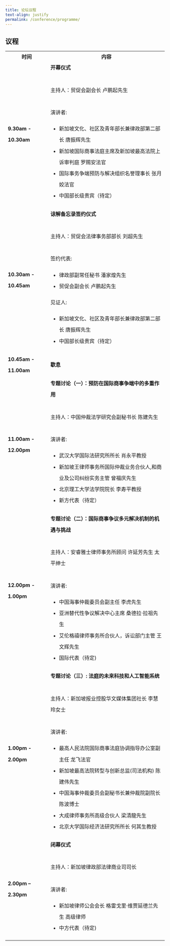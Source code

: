 ```yaml
---
title: 论坛议程
text-align: justify
permalink: /conference/programme/
---
```

<style>
table tr td ul li {
  font-size: 1rem; 
  }
table tr td {
  line-height: 2.2rem;
  }
</style>
## 议程

<table>
    <tr>
      <th>
        <b>时间</b>
      </th>
      <th>
        <b>内容</b>
      </th>
    </tr>
    <tr>
      <td><b>9.30am - 10.30am</b></td>
      <td><b>开幕仪式</b><br>
        <br>
        主持人：贸促会副会长  卢鹏起先生<br>
        <br>
        演讲者: <br>
        <ul>
          <li>新加坡文化、社区及青年部长兼律政部第二部长  唐振辉先生</li>
          <li>新加坡国际商事法庭主席及新加坡最高法院上诉审判庭  罗赐安法官</li>
          <li>国际事务争端预防与解决组织名誉理事长  张月姣法官</li>
          <li>中国部长级贵宾（待定）</li>
        </ul>
      </td>
    </tr>
    <tr>
      <td><b>10.30am - 10.45am</b></td>
      <td><b>谅解备忘录签约仪式</b><br>
        <br>
        主持人：贸促会法律事务部部长  刘超先生<br>
        <br>
        签约代表: <br>
        <ul>
          <li>律政部副常任秘书  潘家煌先生</li>
          <li>贸促会副会长  卢鹏起先生</li>
        </ul>
        见证人: <br>
        <ul>
          <li>新加坡文化、社区及青年部长兼律政部第二部长  唐振辉先生</li>
          <li>中国部长级贵宾（待定）</li>
        </ul>
      </td>
    </tr>
    <tr>
      <td><b>10.45am - 11.00am</b></td>
      <td><b>歇息</b><br>
      </td>
    </tr>
    <tr>
      <td><b>11.00am - 12.00pm</b></td>
      <td><b>专题讨论（一）：预防在国际商事争端中的多重作用</b><br>
        <br>
        主持人：中国仲裁法学研究会副秘书长  陈建先生 <br>
        <br>
        演讲者: <br>
        <ul>
          <li>武汉大学国际法研究所所长  肖永平教授</li>
          <li>新加坡王律师事务所国际仲裁业务合伙人,和商业及公司纠纷实务主管  曾福庆先生</li>
          <li>北京理工大学法学院院长  李寿平教授</li>
          <li>新方代表（待定）</li>
        </ul>
      </td>
    </tr>
    <tr>
      <td><b>12.00pm - 1.00pm</b></td>
      <td><b>专题讨论（二）：国际商事争议多元解决机制的机遇与挑战</b><br>
        <br>
        主持人：安睿雅士律师事务所顾问  许延芳先生 太平绅士 <br>
        <br>
        演讲者: <br>
        <ul>
          <li>中国海事仲裁委员会副主任  李虎先生</li>
          <li>亚洲替代性争议解决中心主席  桑德拉·拉祖先生</li>
          <li>艾伦格禧律师事务所合伙人，诉讼部门主管  王文辉先生</li>
          <li>国际代表（待定)</li>
        </ul>
      </td>
    </tr>
    <tr>
      <td><b>1.00pm - 2.00pm</b></td>
      <td><b>专题讨论（三）: 法庭的未来科技和人工智能系统</b><br>
        <br>
        主持人：新加坡报业控股华文媒体集团社长  李慧玲女士<br>
        <br>
        演讲者: <br>
        <ul>
           <li>最高人民法院国际商事法庭协调指导办公室副主任  龙飞法官</li>
          <li>新加坡最高法院转型与创新总监(司法机构)  陈建伟先生</li>
          <li>中国海事仲裁委员会副秘书长兼仲裁院副院长  陈波博士</li>
          <li>大成律师事务所高级合伙人  梁清龍先生</li>
          <li>北京大学国际经济法研究所所长  何其生教授</li>
        </ul>
      </td>
    </tr>
    <tr>
      <td><b>2.00pm – 2.30pm</b></td>
      <td><b>闭幕仪式</b><br>
        <br>
        主持人：新加坡律政部法律商业司司长<br>
        <br>
        演讲者: <br>
        <ul>
          <li>新加坡律师公会会长  格雷戈里·维贾延德兰先生 高级律师</li>
          <li>中方代表（待定)</li>
        </ul>
      </td>
    </tr>
  </table>
